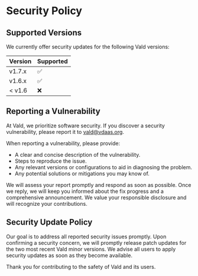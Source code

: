 # Security Policy

## Supported Versions

We currently offer security updates for the following Vald versions:

| Version  | Supported          |
| -------- | ------------------ |
| v1.7.x   | :white_check_mark: |
| v1.6.x   | :white_check_mark: |
| < v1.6   | :x:                |

## Reporting a Vulnerability

At Vald, we prioritize software security. If you discover a security vulnerability, please report it to vald@vdaas.org.

When reporting a vulnerability, please provide:

- A clear and concise description of the vulnerability.
- Steps to reproduce the issue.
- Any relevant versions or configurations to aid in diagnosing the problem.
- Any potential solutions or mitigations you may know of.

We will assess your report promptly and respond as soon as possible. Once we reply, we will keep you informed about the fix progress and a comprehensive announcement. We value your responsible disclosure and will recognize your contributions.

## Security Update Policy

Our goal is to address all reported security issues promptly. Upon confirming a security concern, we will promptly release patch updates for the two most recent Vald minor versions. We advise all users to apply security updates as soon as they become available.

Thank you for contributing to the safety of Vald and its users.
